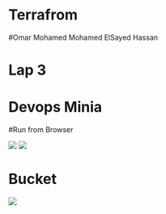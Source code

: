 # Terrafrom
#Omar Mohamed Mohamed ElSayed Hassan
# Lap 3
# Devops Minia


#Run from Browser


<div>
<img src="https://user-images.githubusercontent.com/92756055/213341422-4251c1c4-dd5f-49e4-9d17-689573d6e6c4.png"/>
<img src="https://user-images.githubusercontent.com/92756055/213342294-cca6d286-831a-4a03-9862-3863622f3a59.png"/>
  
  
</div>

# Bucket

<div>
<img src="https://user-images.githubusercontent.com/92756055/213342791-f9810bef-4192-446d-aeb0-2cb83de2c943.png"/>

  
  
</div>



